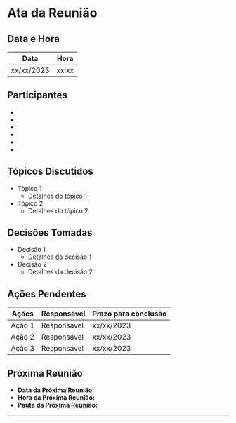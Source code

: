 # Ata da Reunião

## Data e Hora
| Data          | Hora    | 
|---------------|---------|
| xx/xx/2023    | xx:xx   |

  
## Participantes
* 
* 
*
*
*
*

## Tópicos Discutidos
* Tópico 1
  - Detalhes do tópico 1
* Tópico 2
  - Detalhes do tópico 2

## Decisões Tomadas
* Decisão 1
  - Detalhes da decisão 1
* Decisão 2
  - Detalhes da decisão 2

## Ações Pendentes
| Ações       | Responsável     | Prazo para conclusão |
|-------------|-----------------|----------------------|
| Ação 1      | Responsável     | xx/xx/2023           |
| Ação 2      | Responsável     | xx/xx/2023           |
| Ação 3      | Responsável     | xx/xx/2023           |

## Próxima Reunião
* **Data da Próxima Reunião:** 
* **Hora da Próxima Reunião:** 
* **Pauta da Próxima Reunião:**
---

